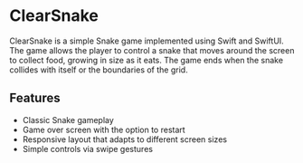 # ClearSnake

ClearSnake is a simple Snake game implemented using Swift and SwiftUI. The game allows the player to control a snake that moves around the screen to collect food, growing in size as it eats. The game ends when the snake collides with itself or the boundaries of the grid.

## Features
- Classic Snake gameplay
- Game over screen with the option to restart
- Responsive layout that adapts to different screen sizes
- Simple controls via swipe gestures
